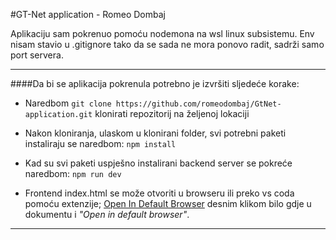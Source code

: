 #GT-Net application - Romeo Dombaj

Aplikaciju sam pokrenuo pomoću nodemona na wsl linux subsistemu. Env nisam stavio u .gitignore tako da se sada ne mora ponovo radit, sadrži samo port servera.

------------



####Da bi se aplikacija pokrenula potrebno je izvršiti sljedeće korake:
  - Naredbom `git clone https://github.com/romeodombaj/GtNet-application.git` klonirati repozitorij na željenoj lokaciji
  
  - Nakon kloniranja, ulaskom u klonirani folder, svi potrebni paketi instaliraju se naredbom: `npm install`
  
  - Kad su svi paketi uspješno instalirani backend server se pokreće naredbom: `npm run dev`
  
  - Frontend index.html se može otvoriti u browseru ili preko vs coda pomoću extenzije; [Open In Default Browser](http://https://marketplace.visualstudio.com/items?itemName=peakchen90.open-html-in-browser "Open In Default Browser") desnim klikom bilo gdje u dokumentu i *"Open in default browser"*.
  

------------


  
